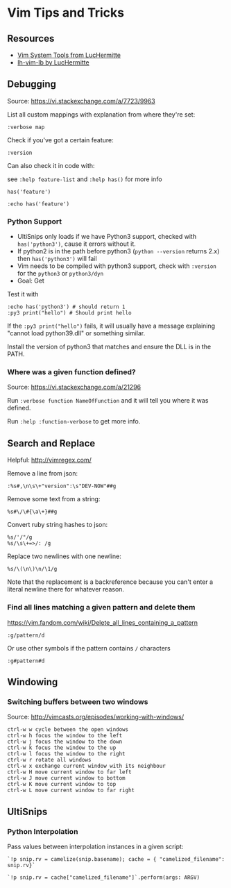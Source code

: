 # Vim Tips and Tricks

## Resources

- [Vim System Tools from LucHermitte](https://github.com/LucHermitte/vim-system-tools)
- [lh-vim-lb by LucHermitte](https://github.com/LucHermitte/lh-vim-lib)


## Debugging

Source: <https://vi.stackexchange.com/a/7723/9963>

List all custom mappings with explanation from where they're set:

```
:verbose map
```

Check if you've got a certain feature:

```
:version
```

Can also check it in code with:

see `:help feature-list` and `:help has()` for more info

```
has('feature')
```

```
:echo has('feature')
```

### Python Support

- UltiSnips only loads if we have Python3 support, checked with `has('python3')`, cause it errors without it.
- If python2 is in the path before python3 (`python --version` returns 2.x) then `has('python3')` will fail
- Vim needs to be compiled with python3 support, check with `:version` for the `python3` or `python3/dyn`
- Goal: Get

Test it with

```
:echo has('python3') # should return 1
:py3 print("hello") # Should print hello
```

If the `:py3 print("hello")` fails, it will usually have a message explaining "cannot load python39.dll" or something similar.

Install the version of python3 that matches and ensure the DLL is in the PATH.

### Where was a given function defined?

Source: https://vi.stackexchange.com/a/21296

Run `:verbose function NameOfFunction` and it will tell you where it was defined.

Run `:help :function-verbose` to get more info.

## Search and Replace

Helpful: <http://vimregex.com/>

Remove a line from json:

```
:%s#,\n\s\+"version":\s"DEV-NOW"##g
```

Remove some text from a string:

```
%s#\/\#{\a\+}##g
```

Convert ruby string hashes to json:

```
%s/'/"/g
%s/\s\+=>/: /g
```

Replace two newlines with one newline:

```
%s/\(\n\)\n/\1/g
```

Note that the replacement is a backreference because you can't enter a literal newline there for whatever reason.

### Find all lines matching a given pattern and delete them

<https://vim.fandom.com/wiki/Delete_all_lines_containing_a_pattern>

```
:g/pattern/d
```

Or use other symbols if the pattern contains `/` characters
```
:g#pattern#d
```

## Windowing

### Switching buffers between two windows

Source: <http://vimcasts.org/episodes/working-with-windows/>

```
ctrl-w w cycle between the open windows
ctrl-w h focus the window to the left
ctrl-w j focus the window to the down
ctrl-w k focus the window to the up
ctrl-w l focus the window to the right
ctrl-w r rotate all windows
ctrl-w x exchange current window with its neighbour
ctrl-w H move current window to far left
ctrl-w J move current window to bottom
ctrl-w K move current window to top
ctrl-w L move current window to far right
```

## UltiSnips

### Python Interpolation

Pass values between interpolation instances in a given script:

```
`!p snip.rv = camelize(snip.basename); cache = { "camelized_filename": snip.rv}`

`!p snip.rv = cache["camelized_filename"]`.perform(args: ARGV)

```
